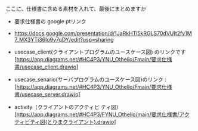 ここに、仕様書に含める素材を入れて、最後にまとめますか

- 要求仕様書の google ptリンク
- https://docs.google.com/presentation/d/1JaRkHTl5kRGLS70dVUIt2fv1M7_MX3YTj36Io9v7qDY/edit?usp=sharing

- usecase_client(クライアントプログラムのユースケース図) のリンクです[https://app.diagrams.net/#HC4P3/YNU_Othello/Fmain/要求仕様書/usecase_client.drawio]

- usecase_senario(サーバプログラムのユースケース図)のリンク : [https://app.diagrams.net/#HC4P3/YNU_Othello/Fmain/要求仕様書/usecase_server.drawio]

- activity（クライアントのアクティビ
  ティ図） [https://app.diagrams.net/#HC4P3/FYNU_Othello/main/要求仕様書/アクティビティ図(とりまクライアント).drawio]

